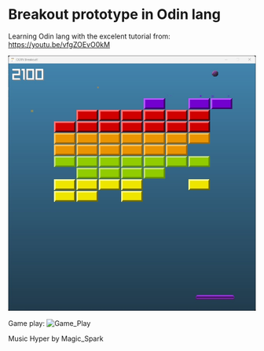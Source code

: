 # Breakout prototype in Odin lang
Learning Odin lang with the excelent tutorial from: https://youtu.be/vfgZOEvO0kM

![Odin_Breakout](https://github.com/f43792/Odin-Breakout/blob/master/rsc/Screenshot.jpg)

Game play: ![Game_Play](https://youtu.be/N0Kbu1u4VKo)

Music Hyper by Magic_Spark
